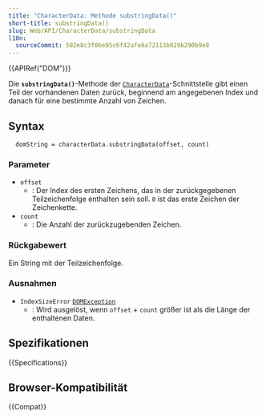 ```yaml
---
title: "CharacterData: Methode substringData()"
short-title: substringData()
slug: Web/API/CharacterData/substringData
l10n:
  sourceCommit: 502e8c3f0be95c6f42afe6a72113b029b290b9e8
---
```


{{APIRef("DOM")}}

Die **`substringData()`**-Methode der [`CharacterData`](/de/docs/Web/API/CharacterData)-Schnittstelle
gibt einen Teil der vorhandenen Daten zurück,
beginnend am angegebenen Index
und danach für eine bestimmte Anzahl von Zeichen.

## Syntax

```js-nolint
  domString = characterData.substringData(offset, count)
```

### Parameter

- `offset`
  - : Der Index des ersten Zeichens, das in der zurückgegebenen Teilzeichenfolge enthalten sein soll.
    `0` ist das erste Zeichen der Zeichenkette.
- `count`
  - : Die Anzahl der zurückzugebenden Zeichen.

### Rückgabewert

Ein String mit der Teilzeichenfolge.

### Ausnahmen

- `IndexSizeError` [`DOMException`](/de/docs/Web/API/DOMException)
  - : Wird ausgelöst, wenn `offset` + `count` größer ist als die Länge der enthaltenen Daten.

## Spezifikationen

{{Specifications}}

## Browser-Kompatibilität

{{Compat}}

